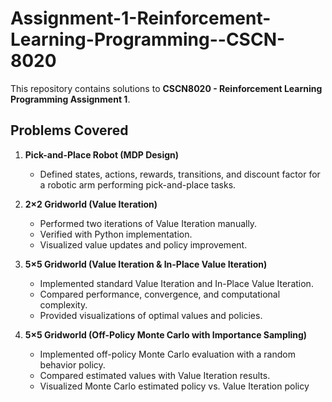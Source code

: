 # Assignment-1-Reinforcement-Learning-Programming--CSCN-8020

This repository contains solutions to **CSCN8020 - Reinforcement Learning Programming Assignment 1**.

## Problems Covered
1. **Pick-and-Place Robot (MDP Design)**
   - Defined states, actions, rewards, transitions, and discount factor for a robotic arm performing pick-and-place tasks.

2. **2×2 Gridworld (Value Iteration)**
   - Performed two iterations of Value Iteration manually.
   - Verified with Python implementation.
   - Visualized value updates and policy improvement.

3. **5×5 Gridworld (Value Iteration & In-Place Value Iteration)**
   - Implemented standard Value Iteration and In-Place Value Iteration.
   - Compared performance, convergence, and computational complexity.
   - Provided visualizations of optimal values and policies.

4. **5×5 Gridworld (Off-Policy Monte Carlo with Importance Sampling)**
   - Implemented off-policy Monte Carlo evaluation with a random behavior policy.
   - Compared estimated values with Value Iteration results.
   - Visualized Monte Carlo estimated policy vs. Value Iteration policy
